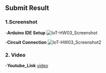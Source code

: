 ## Submit Result

### 1.Screenshot
-**Arduino IDE Setup**
![IoT-HW03_Screenshot](https://github.com/user-attachments/assets/7d8f6419-d5a0-4fba-ab5d-54d7ea775ad4)


-**Circuit Connection**
![IoT-HW03_Screenshot2](https://github.com/user-attachments/assets/23a7b691-b307-43e6-ac76-a44017a83823)


### 2. Video
-**Youtube_Link**
[video](https://youtube.com/shorts/3aOzcIctzsg?feature=share)
